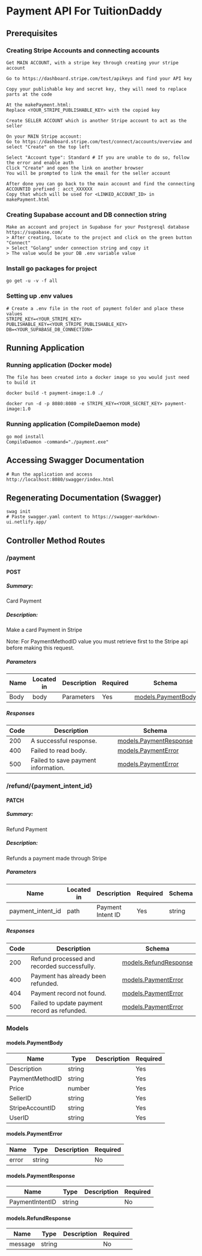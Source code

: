 # Payment API For TuitionDaddy

## Prerequisites

### Creating Stripe Accounts and connecting accounts
```
Get MAIN ACCOUNT, with a stripe key through creating your stripe account

Go to https://dashboard.stripe.com/test/apikeys and find your API key

Copy your publishable key and secret key, they will need to replace parts at the code

At the makePayment.html:
Replace <YOUR_STRIPE_PUBLISHABLE_KEY> with the copied key

Create SELLER ACCOUNT which is another Stripe account to act as the seller

On your MAIN Stripe account:
Go to https://dashboard.stripe.com/test/connect/accounts/overview and select "Create" on the top left

Select "Account type": Standard # If you are unable to do so, follow the error and enable auth
Click "Create" and open the link on another browser
You will be prompted to link the email for the seller account

After done you can go back to the main account and find the connecting ACCOUNTID prefixed : acct_XXXXXX
Copy that which will be used for <LINKED_ACCOUNT_ID> in makePayment.html
```

### Creating Supabase account and DB connection string
```
Make an account and project in Supabase for your Postgresql database https://supabase.com/
> After creating, locate to the project and click on the green button "Connect"
> Select "Golang" under connection string and copy it
> The value would be your DB .env variable value
```

### Install go packages for project
```
go get -u -v -f all
```
### Setting up .env values
```
# Create a .env file in the root of payment folder and place these values
STRIPE_KEY=<YOUR_STRIPE_KEY>
PUBLISHABLE_KEY=<YOUR_STRIPE_PUBLISHABLE_KEY>
DB=<YOUR_SUPABASE_DB_CONNECTION>
```

## Running Application

### Running application (Docker mode)
```
The file has been created into a docker image so you would just need to build it

docker build -t payment-image:1.0 ./

docker run -d -p 8080:8080 -e STRIPE_KEY=<YOUR_SECRET_KEY> payment-image:1.0
```

### Running application (CompileDaemon mode)
```
go mod install
CompileDaemon -command="./payment.exe"
```

## Accessing Swagger Documentation
```
# Run the application and access http://localhost:8080/swagger/index.html
```

## Regenerating Documentation (Swagger)
```
swag init
# Paste swagger.yaml content to https://swagger-markdown-ui.netlify.app/
```

## Controller Method Routes
### /payment

#### POST
##### Summary:

Card Payment

##### Description:

Make a card Payment in Stripe

Note: For PaymentMethodID value you must retrieve first to the Stripe api before making this request.

##### Parameters

| Name | Located in | Description | Required | Schema |
| ---- | ---------- | ----------- | -------- | ---- |
| Body | body | Parameters | Yes | [models.PaymentBody](#models.PaymentBody) |

##### Responses

| Code | Description | Schema |
| ---- | ----------- | ------ |
| 200 | A successful response. | [models.PaymentResponse](#models.PaymentResponse) |
| 400 | Failed to read body. | [models.PaymentError](#models.PaymentError) |
| 500 | Failed to save payment information. | [models.PaymentError](#models.PaymentError) |

### /refund/{payment_intent_id}

#### PATCH
##### Summary:

Refund Payment

##### Description:

Refunds a payment made through Stripe

##### Parameters

| Name | Located in | Description | Required | Schema |
| ---- | ---------- | ----------- | -------- | ---- |
| payment_intent_id | path | Payment Intent ID | Yes | string |

##### Responses

| Code | Description | Schema |
| ---- | ----------- | ------ |
| 200 | Refund processed and recorded successfully. | [models.RefundResponse](#models.RefundResponse) |
| 400 | Payment has already been refunded. | [models.PaymentError](#models.PaymentError) |
| 404 | Payment record not found. | [models.PaymentError](#models.PaymentError) |
| 500 | Failed to update payment record as refunded. | [models.PaymentError](#models.PaymentError) |

### Models


#### models.PaymentBody

| Name | Type | Description | Required |
| ---- | ---- | ----------- | -------- |
| Description | string |  | Yes |
| PaymentMethodID | string |  | Yes |
| Price | number |  | Yes |
| SellerID | string |  | Yes |
| StripeAccountID | string |  | Yes |
| UserID | string |  | Yes |

#### models.PaymentError

| Name | Type | Description | Required |
| ---- | ---- | ----------- | -------- |
| error | string |  | No |

#### models.PaymentResponse

| Name | Type | Description | Required |
| ---- | ---- | ----------- | -------- |
| PaymentIntentID | string |  | No |

#### models.RefundResponse

| Name | Type | Description | Required |
| ---- | ---- | ----------- | -------- |
| message | string |  | No |